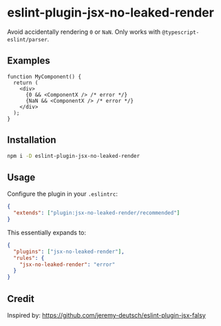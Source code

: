 # eslint-plugin-jsx-no-leaked-render

Avoid accidentally rendering `0` or `NaN`. Only works with `@typescript-eslint/parser`.

## Examples

```tsx
function MyComponent() {
  return (
    <div>
      {0 && <ComponentX /> /* error */}
      {NaN && <ComponentX /> /* error */}
    </div>
  );
}
```

## Installation

```sh
npm i -D eslint-plugin-jsx-no-leaked-render
```

## Usage

Configure the plugin in your `.eslintrc`:

```json
{
  "extends": ["plugin:jsx-no-leaked-render/recommended"]
}
```

This essentially expands to:

```json
{
  "plugins": ["jsx-no-leaked-render"],
  "rules": {
    "jsx-no-leaked-render": "error"
  }
}
```

## Credit

Inspired by: https://github.com/jeremy-deutsch/eslint-plugin-jsx-falsy
